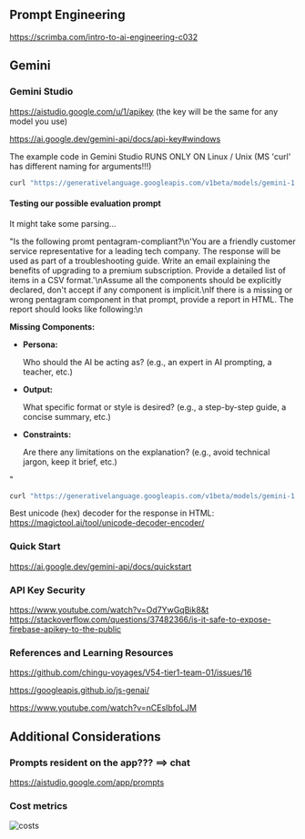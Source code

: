 ## Prompt Engineering

https://scrimba.com/intro-to-ai-engineering-c032

## Gemini

### Gemini Studio

https://aistudio.google.com/u/1/apikey (the key will be the same for any model you use)

https://ai.google.dev/gemini-api/docs/api-key#windows

The example code in Gemini Studio RUNS ONLY ON Linux / Unix (MS 'curl' has different naming for arguments!!!)

```bash
curl "https://generativelanguage.googleapis.com/v1beta/models/gemini-1.5-flash-8b:generateContent?key=GEMINIAPIKEY" -H 'Content-Type: application/json' -X POST -d '{"contents": [{"parts":[{"text": "Explain how AI works"}]}]}'
```

#### Testing our possible evaluation prompt

It might take some parsing...

"Is the following promt pentagram-compliant?\n'You are a friendly customer service representative for a leading tech company. The response will be used as part of a troubleshooting guide. Write an email explaining the benefits of upgrading to a premium subscription. Provide a detailed list of items in a CSV format.'\nAssume all the components should be explicitly declared, don't accept if any component is implicit.\nIf there is a missing or wrong pentagram component in that prompt, provide a report in HTML. The report should looks like following:\n<p><strong>Missing Components:</strong></p><ul><li><strong>Persona:</strong><p>Who should the AI be acting as? (e.g., an expert in AI prompting, a teacher, etc.)</p></li><li><strong>Output:</strong><p>What specific format or style is desired? (e.g., a step-by-step guide, a concise summary, etc.)</p></li><li><strong>Constraints:</strong><p>Are there any limitations on the explanation? (e.g., avoid technical jargon, keep it brief, etc.)</p></li></ul>"

```bash
curl "https://generativelanguage.googleapis.com/v1beta/models/gemini-1.5-flash-8b:generateContent?key=GEMINIAPIKEY" -H 'Content-Type: application/json' -X POST -d '{"contents": [{"parts":[{"text": "Is the following promt pentagram-compliant?:\n >> You are a friendly customer service representative for a leading tech company. The response will be used as part of a troubleshooting guide. Write an email explaining the benefits of upgrading to a premium subscription. Provide a detailed list of items in a CSV format. <<\nAssume all the components should be explicitly declared, do not accept if any component is implicit. If there is a missing or wrong pentagram component in the prompt provide a report in HTML format."}]}]}'
```

Best unicode (hex) decoder for the response in HTML: https://magictool.ai/tool/unicode-decoder-encoder/

### Quick Start

https://ai.google.dev/gemini-api/docs/quickstart

### API Key Security

https://www.youtube.com/watch?v=Od7YwGqBik8&t
https://stackoverflow.com/questions/37482366/is-it-safe-to-expose-firebase-apikey-to-the-public

### References and Learning Resources

https://github.com/chingu-voyages/V54-tier1-team-01/issues/16

https://googleapis.github.io/js-genai/

https://www.youtube.com/watch?v=nCEsIbfoLJM

## Additional Considerations

### Prompts resident on the app??? ==> chat

https://aistudio.google.com/app/prompts

### Cost metrics

![costs](image_screenshot_costs.png)